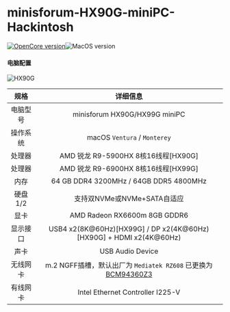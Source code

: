 # minisforum-HX90G-miniPC-Hackintosh

[![OpenCore version](https://img.shields.io/badge/OpenCore-0.8.5-informational.svg)](https://github.com/acidanthera/OpenCorePkg)![MacOS version](https://img.shields.io/badge/Ventura-13.0-informational.svg)

#### 电脑配置

![HX90G](https://images.daliansky.net/d/xD0Ar91B/blog/minisforum/HX90G/HX90G_1920.png?download=1)

|   规格   |                           详细信息                           |
| :------: | :----------------------------------------------------------: |
| 电脑型号 |                minisforum HX90G/HX99G miniPC                 |
| 操作系统 |                 macOS `Ventura` / `Monterey`                 |
|  处理器  |             AMD 锐龙 R9-5900HX 8核16线程[HX90G]              |
|  处理器  |             AMD 锐龙 R9-6900HX 8核16线程[HX99G]              |
|   内存   |            64 GB DDR4 3200MHz / 64GB DDR5 4800MHz            |
| 硬盘1/2  |                 支持双NVMe或NVMe+SATA自适应                  |
|   显卡   |                 AMD Radeon RX6600m 8GB GDDR6                 |
| 显示接口 | USB4 x2(8K@60Hz)[HX99G] / DP x2(4K@60Hz) [HX90G] + HDMI x2(4K@60Hz) |
|   声卡   |                       USB Audio Device                       |
| 无线网卡 | m.2 NGFF插槽，默认出厂为 `Mediatek RZ608` 已更换为[BCM94360Z3](https://blog.daliansky.net/uploads/WeChatandShop.png) |
| 有线网卡 |               Intel Ethernet Controller I225-V               |